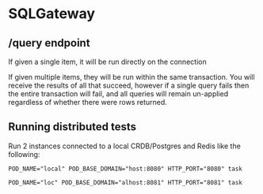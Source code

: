 # SQLGateway

## /query endpoint

If given a single item, it will be run directly on the connection

If given multiple items, they will be run within the same transaction. You will receive the results of all that succeed,
however if a single query fails then the entire transaction will fail, and all queries will remain un-applied regardless
of whether there were rows returned.

## Running distributed tests

Run 2 instances connected to a local CRDB/Postgres and Redis like the following:

```POD_NAME="local" POD_BASE_DOMAIN="host:8080" HTTP_PORT="8080" task```

```POD_NAME="loc" POD_BASE_DOMAIN="alhost:8081" HTTP_PORT="8081" task```